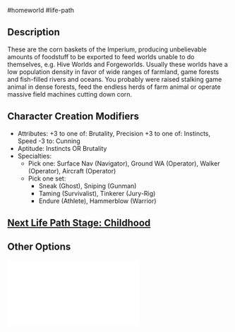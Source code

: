 #homeworld #life-path
## Description
These are the corn baskets of the Imperium, producing unbelievable amounts of foodstuff to be exported to feed worlds unable to do themselves, e.g. Hive Worlds and Forgeworlds. Usually these worlds have a low population density in favor of wide ranges of farmland, game forests and fish-filled rivers and oceans. You probably were raised stalking game animal in dense forests, feed the endless herds of farm animal or operate massive field machines cutting down corn.

## Character Creation Modifiers
* Attributes: 
   +3 to one of: Brutality, Precision
   +3 to one of: Instincts, Speed
   -3 to: Cunning
* Aptitude: Instincts OR Brutality
* Specialties:
   - Pick one: Surface Nav (Navigator), Ground WA (Operator), Walker (Operator), Aircraft (Operator)
   - Pick one set:
      - Sneak (Ghost), Sniping (Gunman)
      - Taming (Survivalist), Tinkerer (Jury-Rig)
      - Endure (Athlete), Hammerblow (Warrior)

## [Next Life Path Stage: Childhood](</LifePath/Childhood/Childhood.md>)

## Other Options

![](</LifePath/Homeworld/List of Homeworlds.md>)